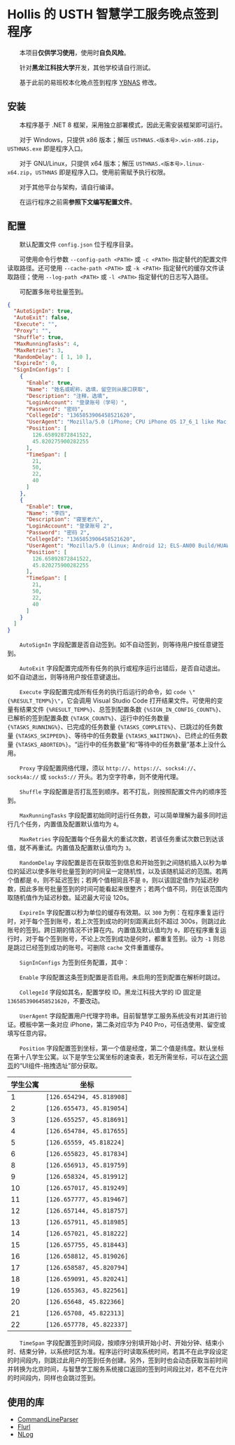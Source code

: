 # Hollis 的 USTH 智慧学工服务晚点签到程序

&emsp;&emsp;本项目**仅供学习使用**，使用时**自负风险**。

&emsp;&emsp;针对**黑龙江科技大学**开发，其他学校请自行测试。

&emsp;&emsp;基于此前的易班校本化晚点签到程序 [YBNAS](https://github.com/bianyukun1213/YBNAS) 修改。

## 安装

&emsp;&emsp;本程序基于 .NET 8 框架，采用独立部署模式，因此无需安装框架即可运行。

&emsp;&emsp;对于 Windows，只提供 x86 版本；解压 `USTHNAS.<版本号>.win-x86.zip`，`USTHNAS.exe` 即是程序入口。

&emsp;&emsp;对于 GNU/Linux，只提供 x64 版本；解压 `USTHNAS.<版本号>.linux-x64.zip`，`USTHNAS` 即是程序入口。使用前需赋予执行权限。

&emsp;&emsp;对于其他平台与架构，请自行编译。

&emsp;&emsp;在运行程序之前需**参照下文编写配置文件**。

## 配置

&emsp;&emsp;默认配置文件 `config.json` 位于程序目录。

&emsp;&emsp;可使用命令行参数 `--config-path <PATH>` 或 `-c <PATH>` 指定替代的配置文件读取路径。还可使用 `--cache-path <PATH>` 或 `-k <PATH>` 指定替代的缓存文件读取路径；使用 `--log-path <PATH>` 或 `-l <PATH>` 指定替代的日志写入路径。

&emsp;&emsp;可配置多账号批量签到。

``` JSON
{
  "AutoSignIn": true,
  "AutoExit": false,
  "Execute": "",
  "Proxy": "",
  "Shuffle": true,
  "MaxRunningTasks": 4,
  "MaxRetries": 3,
  "RandomDelay": [ 1, 10 ],
  "ExpireIn": 0,
  "SignInConfigs": [
    {
      "Enable": true,
      "Name": "姓名或昵称，选填，留空则从接口获取",
      "Description": "注释，选填",
      "LoginAccount": "登录账号（学号）",
      "Password": "密码",
      "CollegeId": "1365853906458521620",
      "UserAgent": "Mozilla/5.0 (iPhone; CPU iPhone OS 17_6_1 like Mac OS X) AppleWebKit/605.1.15 (KHTML, like Gecko) Mobile/15E148 MicroMessenger/8.0.50(0x1800323b) NetType/4G Language/zh_CN MiniProgramEnv/ios",
      "Position": [
        126.65892872841522,
        45.820275900282255
      ],
      "TimeSpan": [
        21,
        50,
        22,
        40
      ]
    },
    {
      "Enable": true,
      "Name": "李四",
      "Description": "寝室老六",
      "LoginAccount": "登录账号 2",
      "Password": "密码 2",
      "CollegeId": "1365853906458521620",
      "UserAgent": "Mozilla/5.0 (Linux; Android 12; ELS-AN00 Build/HUAWEIELS-AN00; wv) AppleWebKit/537.36 (KHTML, like Gecko) Version/4.0 Chrome/126.0.6478.188 Mobile Safari/537.36 XWEB/1260117 MMWEBSDK/20240501 MMWEBID/265 MicroMessenger/8.0.50.2701(0x28003259) WeChat/arm64 Weixin NetType/5G Language/zh_CN ABI/arm64 MiniProgramEnv/android",
      "Position": [
        126.65892872841522,
        45.820275900282255
      ],
      "TimeSpan": [
        21,
        50,
        22,
        40
      ]
    }
  ]
}
```

&emsp;&emsp;`AutoSignIn` 字段配置是否自动签到。如不自动签到，则等待用户按任意键签到。

&emsp;&emsp;`AutoExit` 字段配置完成所有任务的执行或程序运行出错后，是否自动退出。如不自动退出，则等待用户按任意键退出。

&emsp;&emsp;`Execute` 字段配置完成所有任务的执行后运行的命令，如 `code \"{%RESULT_TEMP%}\"`，它会调用 Visual Studio Code 打开结果文件。可使用的变量有结果文件 `{%RESULT_TEMP%}`、总签到配置条数 `{%SIGN_IN_CONFIG_COUNT%}`、已解析的签到配置条数 `{%TASK_COUNT%}`、运行中的任务数量 `{%TASKS_RUNNING%}`、已完成的任务数量 `{%TASKS_COMPLETE%}`、已跳过的任务数量 `{%TASKS_SKIPPED%}`、等待中的任务数量 `{%TASKS_WAITING%}`、已终止的任务数量 `{%TASKS_ABORTED%}`。“运行中的任务数量”和“等待中的任务数量”基本上没什么用。

&emsp;&emsp;`Proxy` 字段配置网络代理，须以 `http://`、`https://`、`socks4://`、`socks4a://` 或 `socks5://` 开头。若为空字符串，则不使用代理。

&emsp;&emsp;`Shuffle` 字段配置是否打乱签到顺序。若不打乱，则按照配置文件内的顺序签到。

&emsp;&emsp;`MaxRunningTasks` 字段配置初始同时运行任务数，可以简单理解为最多同时运行几个任务，内置值及配置默认值均为 `4`。

&emsp;&emsp;`MaxRetries` 字段配置每个任务最大的重试次数，若该任务重试次数已到达该值，就不再重试。内置值及配置默认值均为 `3`。

&emsp;&emsp;`RandomDelay` 字段配置是否在获取签到信息和开始签到之间随机插入以秒为单位的延迟以使多账号批量签到的时间呈一定随机性，以及该随机延迟的范围。若两个值都是 `0`，则不延迟签到；若两个值相同且不是 `0`，则以该固定值作为延迟秒数，因此多账号批量签到的时间可能看起来很整齐；若两个值不同，则在该范围内取随机值作为延迟秒数。延迟最大可设 120s。

&emsp;&emsp;`ExpireIn` 字段配置以秒为单位的缓存有效期。以 `300` 为例：在程序重复运行时，对于每个签到账号，若上次签到成功的时刻距离此刻不超过 300s，则跳过此账号的签到。跨日期的情况不计算在内。内置值及默认值均为 `0`，即在程序重复运行时，对于每个签到账号，不论上次签到成功是何时，都重复签到。设为 `-1` 则总是跳过已经签到成功的账号。可删除 `cache` 文件重置缓存。

&emsp;&emsp;`SignInConfigs` 为签到任务配置，其中：

&emsp;&emsp;`Enable` 字段配置这条签到配置是否启用。未启用的签到配置在解析时跳过。

&emsp;&emsp;`CollegeId` 字段如其名，配置学校 ID。黑龙江科技大学的 ID 固定是 `1365853906458521620`，不要改动。

&emsp;&emsp;`UserAgent` 字段配置用户代理字符串。目前智慧学工服务系统没有对其进行验证。模板中第一条对应 iPhone，第二条对应华为 P40 Pro，可任选使用、留空或填写任意内容。

&emsp;&emsp;`Position` 字段配置签到坐标，第一个值是经度，第二个值是纬度。默认坐标在第十八学生公寓。以下是学生公寓坐标的速查表，若无所需坐标，可以在[这个网页](https://lbs.amap.com/api/javascript-api/guide/services/geocoder)的“UI组件-拖拽选址”部分获取。

| 学生公寓 | 坐标 |
| --- | --- |
| 1 | `[126.654294, 45.818908]` |
| 2 | `[126.655473, 45.819054]` |
| 3 | `[126.655257, 45.818691]` |
| 4 | `[126.654784, 45.817655]` |
| 5 | `[126.65559, 45.818224]` |
| 6 | `[126.655823, 45.817834]` |
| 8 | `[126.656913, 45.819759]` |
| 9 | `[126.658324, 45.819912]` |
| 10 | `[126.657017, 45.819249]` |
| 11 | `[126.657777, 45.819467]` |
| 12 | `[126.657144, 45.818757]` |
| 13 | `[126.657911, 45.818985]` |
| 14 | `[126.657021, 45.818222]` |
| 15 | `[126.657755, 45.818443]` |
| 16 | `[126.658812, 45.819026]` |
| 17 | `[126.658587, 45.820794]` |
| 18 | `[126.659091, 45.820241]` |
| 19 | `[126.655363, 45.822561]` |
| 20 | `[126.65648, 45.822366]` |
| 21 | `[126.65708, 45.822313]` |
| 22 | `[126.657778, 45.822337]` |

&emsp;&emsp;`TimeSpan` 字段配置签到时间段，按顺序分别填开始小时、开始分钟、结束小时、结束分钟，以系统时区为准。程序运行时读取系统时间，若其不在此字段设定的时间段内，则跳过此用户的签到任务创建。另外，签到时也会动态获取当前时间并转换为北京时间，与智慧学工服务系统接口返回的签到时间段比对，若不在允许的时间段内，同样也会跳过签到。

## 使用的库

- [CommandLineParser](https://github.com/commandlineparser/commandline)
- [Flurl](https://github.com/tmenier/Flurl)
- [NLog](https://github.com/NLog/NLog)
